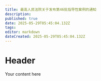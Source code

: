 ```yaml
---
title: 最高人民法院关于发布第46批指导性案例的通知
description: 
published: true
date: 2025-05-29T05:45:04.132Z
tags: 
editor: markdown
dateCreated: 2025-05-29T05:45:04.132Z
---
```


# Header
Your content here